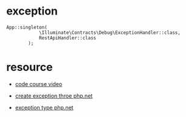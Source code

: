 # exception

```
App::singleton(
            \Illuminate\Contracts\Debug\ExceptionHandler::class,
            RestApiHandler::class
        );
```

# resource

* [code course video](https://www.youtube.com/watch?v=0GCFLDXSIY0&list=PLfdtiltiRHWG4xMZm1OL_wglxkBo8v_xN&index=6)

* [create exception throe php.net](https://www.php.net/manual/en/language.exceptions.php)
* [exception type php.net](https://www.php.net/manual/en/class.invalidargumentexception.php)
